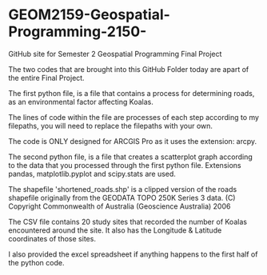 # GEOM2159-Geospatial-Programming-2150-
GitHub site for Semester 2 Geospatial Programming Final Project

The two codes that are brought into this GitHub Folder today are apart of the entire Final Project. 

The first python file, is a file that contains a process for determining roads, as an environmental factor affecting Koalas. 

The lines of code within the file are processes of each step according to my filepaths, you will need to replace the filepaths with your own.

The code is ONLY designed for ARCGIS Pro as it uses the extension: arcpy.

The second python file, is a file that creates a scatterplot graph according to the data that you processed through the first python file. 
Extensions pandas, matplotlib.pyplot and scipy.stats are used.

The shapefile 'shortened_roads.shp' is a clipped version of the roads shapefile originally from the GEODATA TOPO 250K Series 3 data. (C) Copyright Commonwealth of Australia  (Geoscience Australia) 2006

The CSV file contains 20 study sites that recorded the number of Koalas encountered around the site. It also has the Longitude & Latitude coordinates of those sites.

I also provided the excel spreadsheet if anything happens to the first half of the python code. 
